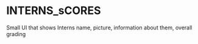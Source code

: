 # INTERNS_sCORES
Small UI that shows Interns name, picture, information about them, overall grading
